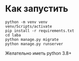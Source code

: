 # Как запустить

```
python -m venv venv
venv/Scripts/activate
pip install -r requirements.txt
cd laba
python manage.py migrate
python manage.py runserver
```

Желательно иметь python 3.8+